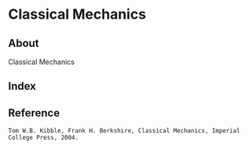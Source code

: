 # Classical Mechanics

## About

Classical Mechanics

## Index

## Reference

    Tom W.B. Kibble, Frank H. Berkshire, Classical Mechanics, Imperial College Press, 2004.
